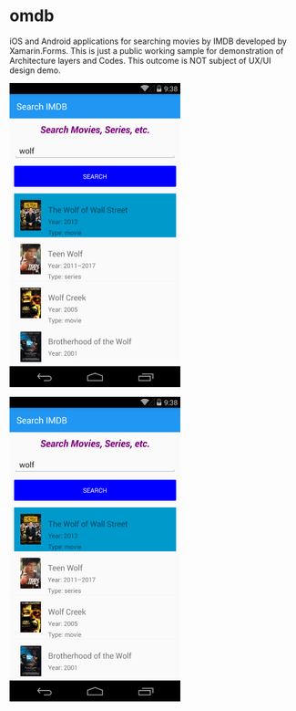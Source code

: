 # omdb
iOS and Android applications for searching movies by IMDB developed by Xamarin.Forms.
This is just a public working sample for demonstration of Architecture layers and Codes.
This outcome is NOT subject of UX/UI design demo.
<p>
<img src="1.png" width="300" />
</p>
<p>
<img src="1.png" width="300" />
</p>

